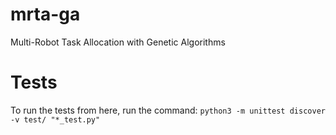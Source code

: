 # mrta-ga
Multi-Robot Task Allocation with Genetic Algorithms
# Tests
To run the tests from here, run the command: `python3 -m unittest discover -v test/ "*_test.py"` 
